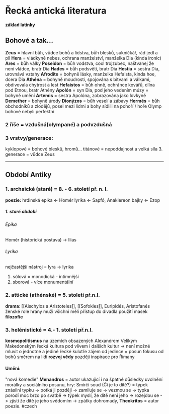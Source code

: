 # Řecká antická literatura
**základ latinky**
## Bohové a tak...
**Zeus** = hlavní bůh, vůdce bohů a lidstva, bůh blesků, sukničkář, rád jedl a pil
**Hera** = vládkyně nebes, ochrana manželství, manželka Dia (kinda ironic)
**Ares** = bůh války
**Poseidon** = bůh vodstva, cool trojzubec, naštvanej že neni vládce, bratr Dia
**Hades** = bůh podsvětí, bratr Dia
**Hestia** = sestra Dia, urovnává vztahy
**Afrodite** = bohyně lásky, manželka Hefaista, kinda hoe, dcera Dia
**Athéna** = bohyně moudrosti, spojována s bitvami a válkami, obdivovala chytrost a lest
**Hefaistos** = bůh ohně, ochránce kovářů, dílna pod Etnou, bratr Athény
**Apolón** = syn Dia, pod jeho vedením múzy = bohyně umění
**Artemis** = sestra Apolóna, zobrazována jako lovkyně
**Demether** = bohyně úrody
**Dionýzos** = bůh veselí a zábavy
**Hermés** = bůh obchodníků a zlodějů, posel mezi lidmi a bohy
sídlili na pohoří / hoře Olymp
bohové nebyli perfektní
### 2 říše = vzdušná(olympané) a podvzdušná
### 3 vrstvy/generace:
kyklopové = bohové blesků, hromů...
titánové = nepoddajnost a velká síla
3. generace = vůdce Zeus
****
## Období Antiky
### 1. archaické (staré) = 8. - 6. století př. n. l.
**poezie:**
hrdinská epika <- Homér
lyrika <- Sapfó, Anaklereon
bajky <- Ezop
##### 1. staré období
###### Epika
Homér (historická postava) -> Ilias
###### Lyrika
nejčastější nástroj = lyra -> lyrika
1. sólová = monodická - intimnější
2. sborová - více monumentální
### 2. attické (athénské) = 5. století př.n.l.
**drama**: [[Aischylos a Aristoteles]], [[Sofokles]], Euripidés, Aristofanés
ženské role hrány muži
všichni měli přístup do divadla
použití masek
**filozofie**
### 3. helénistické = 4.- 1. století př.n.l.
**kosmopolitismus**
na územích obsazených Alexandrem Velikým Makedonským
řecká kultura pod vlivem i dalších kultur -> není možné mluvit o jednotné a jediné řecké kulutře
zájem od jedince = posun fokusu od bohů směrem na lidi
**rozvoj vědy**
později inspirace pro Římany
#### Umění:
"nová komedie"
**Menandros** = autor ukazující i na špatné důsledky uvolnění morálky a sociálního posunu, hry: Smírčí soud (Čí je to dítě?) = týpek znásilní typku -> potká ji později -> zamiluje se -> vezmou se -> typka porodí moc brzo po svatbě -> týpek myslí, že dítě není jeho -> rozejdou se -> zjistí že dítě je jeho svědomím -> zpátky dohromady,
**Theokritos** = autor poezie.
#czech 